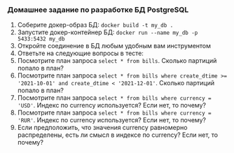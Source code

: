 ### Домашнее задание по разработке БД PostgreSQL

1. Соберите докер-образ БД: `docker build -t my_db .`
2. Запустите докер-контейнер БД: `docker run --name my_db -p 5433:5432 my_db`
3. Откройте соединение в БД любым удобным вам инструментом
4. Ответьте на следующие вопросы в тесте:
5. Посмотрите план запроса `select * from bills`. Сколько партиций попало в план?
6. Посмотрите план запроса `select * from bills where create_dtime >= '2021-10-01' and create_dtime < '2021-12-01'`. Сколько партиций попало в план?
7. Посмотрите план запроса `select * from bills where currency = 'USD'`. Индекс по currency используется? Если нет, то почему?
8. Посмотрите план запроса `select * from bills where currency = 'RUR'`. Индекс по currency используется? Если нет, то почему?
9. Если предположить, что значения currency равномерно распределены, есть ли смысл в индексе по currency? Если нет, то почему?
